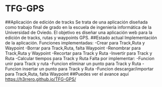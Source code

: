 # TFG-GPS
##Aplicación de edición de tracks
  Se trata de una aplicación diseñada como trabajo final de grado en la escuela de ingeniería informática de la Universidad de Oviedo.
  El objetivo es diseñar una aplicación web para la edición de tracks, rutas y waypoints GPS.
##Estado actual
  Implementación de la aplicación.
  Funciones implementadas:
    -Crear para Track,Ruta y Waypoint
    -Borrar para Track,Ruta, falta Waypoint
    -Renombrar para Track,Ruta y Waypoint
    -Recortar para Track y Ruta
    -Invertir para Track y Ruta
    -Calcular tiempos para Track y Ruta
  Falta por implementar:
    -Funcion unir para Track y ruta
    -Funcion eliminar un punto para Track y Ruta
    -Funcion insertar un punto para Track y Ruta
    -Funcion descargar/importar para Track,Ruta, falta Waypoint
##Puedes ver el avance aquí
  https://h3rrero.github.io/TFG-GPS/
